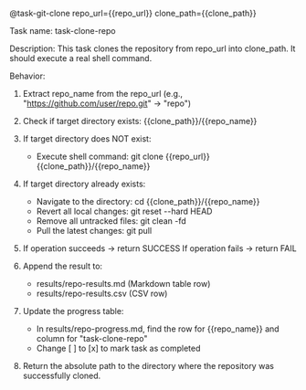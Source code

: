 @task-git-clone repo_url={{repo_url}} clone_path={{clone_path}}

Task name: task-clone-repo

Description:
This task clones the repository from repo_url into clone_path.
It should execute a real shell command.

Behavior:
1. Extract repo_name from the repo_url (e.g., "https://github.com/user/repo.git" → "repo")

2. Check if target directory exists: {{clone_path}}/{{repo_name}}

3. If target directory does NOT exist:
   - Execute shell command: git clone {{repo_url}} {{clone_path}}/{{repo_name}}

4. If target directory already exists:
   - Navigate to the directory: cd {{clone_path}}/{{repo_name}}
   - Revert all local changes: git reset --hard HEAD
   - Remove all untracked files: git clean -fd
   - Pull the latest changes: git pull

5. If operation succeeds → return SUCCESS
   If operation fails → return FAIL

6. Append the result to:
   - results/repo-results.md (Markdown table row)
   - results/repo-results.csv (CSV row)

7. Update the progress table:
   - In results/repo-progress.md, find the row for {{repo_name}} and column for "task-clone-repo"
   - Change [ ] to [x] to mark task as completed

8. Return  the absolute path to the directory where the repository was successfully cloned.